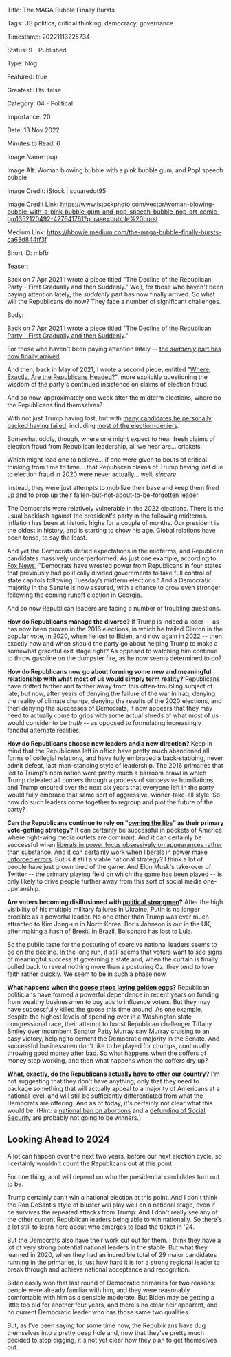 Title:  The MAGA Bubble Finally Bursts

Tags:   US politics, critical thinking, democracy, governance

Timestamp: 20221113225734

Status: 9 - Published

Type:   blog

Featured: true

Greatest Hits: false

Category: 04 - Political

Importance: 20

Date:   13 Nov 2022

Minutes to Read: 6

Image Name: pop

Image Alt: Woman blowing bubble with a pink bubble gum, and Pop! speech bubble

Image Credit: iStock | squaredot95

Image Credit Link: https://www.istockphoto.com/vector/woman-blowing-bubble-with-a-pink-bubble-gum-and-pop-speech-bubble-pop-art-comic-gm1352120492-427641761?phrase=bubble%20burst

Medium Link: https://hbowie.medium.com/the-maga-bubble-finally-bursts-ca63d844ff3f

Short ID: mbfb

Teaser:

Back on 7 Apr 2021 I wrote a piece titled "The Decline of the Republican Party - First Gradually and then Suddenly." Well, for those who haven't been paying attention lately, the *suddenly* part has now finally arrived. So what will the Republicans do now? They face a number of significant challenges. 

Body:

Back on 7 Apr 2021 I wrote a piece titled "[The Decline of the Republican Party - First Gradually and then Suddenly][decline]."

For those who haven't been paying attention lately -- [the *suddenly* part has now finally arrived](https://www.nytimes.com/live/2022/11/13/us/election-results-news). 

And then, back in May of 2021, I wrote a second piece, entitled "[Where, Exactly, Are the Republicans Headed?][where]", more explicitly questioning the wisdom of the party's continued insistence on claims of election fraud. 

And so now, approximately one week after the midterm elections, where do the Republicans find themselves?

With not just Trump having lost, but with [many candidates he personally backed having failed](https://www.reuters.com/world/us/trump-backed-us-senate-candidates-leave-chamber-control-up-grabs-2022-11-10/), including [most of the election-deniers](https://www.nytimes.com/2022/11/12/us/politics/jim-marchant-nevada.html). 

Somewhat oddly, though, where one might expect to hear fresh claims of election fraud from Republican leadership, all we hear are... crickets. 

Which might lead one to believe... if one were given to bouts of critical thinking from time to time... that Republican claims of Trump having lost due to election fraud in 2020 were never actually... well, *sincere*. 

Instead, they were just attempts to mobilize their base and keep them fired up and to prop up their fallen-but-not-about-to-be-forgotten leader. 

The Democrats were relatively vulnerable in the 2022 elections. There is the usual backlash against the president's party in the following midterms. Inflation has been at historic highs for a couple of months. Our president is the oldest in history, and is starting to show his age. Global relations have been tense, to say the least. 
	
And yet the Democrats defied expectations in the midterms, and Republican candidates massively underperformed. As just one example, according to [Fox News](https://www.foxnews.com/politics/midterm-election-trifectas-democrats-won-full-government-control-these-states), "Democrats have wrested power from Republicans in four states that previously had politically divided governments to take full control of state capitols following Tuesday’s midterm elections." And a Democratic majority in the Senate is now assured, with a chance to grow even stronger following the coming runoff election in Georgia. 

And so now Republican leaders are facing a number of troubling questions.

**How do Republicans manage the divorce?** If Trump is indeed a loser -- as has now been proven in the 2016 elections, in which he trailed Clinton in the popular vote, in 2020, when he lost to Biden, and now again in 2022 -- then exactly how and when should the party go about helping Trump to make a somewhat graceful exit stage right? As opposed to watching him continue to throw gasoline on the dumpster fire, as he now seems determined to do? 

**How do Republicans now go about forming some new and meaningful relationship with what most of us would simply term reality?** Republicans have drifted farther and farther away from this often-troubling subject of late, but now, after years of denying the failure of the war in Iraq, denying the reality of climate change, denying the results of the 2020 elections, and then denying the successes of Democrats, it now appears that they may need to actually come to grips with some actual shreds of what most of us would consider to be *truth* -- as opposed to formulating increasingly fanciful alternate realities. 

**How do Republicans choose new leaders and a new direction?** Keep in mind that the Republicans left in office have pretty much abandoned all forms of collegial relations, and have fully embraced a back-stabbing, never admit defeat, last-man-standing style of leadership. The 2016 primaries that led to Trump's nomination were pretty much a barroom brawl in which Trump defeated all comers through a process of successive humiliations, and Trump ensured over the next six years that everyone left in the party would fully embrace that same sort of aggressive, winner-take-all style. So how do such leaders come together to regroup and plot the future of the party? 

**Can the Republicans continue to rely on "[owning the libs](https://www.politico.com/news/magazine/2021/03/21/owning-the-libs-history-trump-politics-pop-culture-477203)"  as their primary vote-getting strategy?** It can certainly be successful in pockets of America where right-wing media outlets are dominant. And it can certainly be successful when [liberals in power focus obsessively on appearances rather than substance](https://www.nytimes.com/2022/02/16/us/san-francisco-school-board-recall.html). And it can certainly work when [liberals in power make unforced errors](https://www.cnn.com/2022/10/25/politics/pramila-jayapal-ukraine-letter-democratic-backlash). But is it still a viable national strategy? I think a lot of people have just grown tired of the game. And Elon Musk's take-over of Twitter -- the primary playing field on which the game has been played -- is only likely to drive people further away from this sort of social media one-upmanship. 
	
**Are voters becoming disillusioned with [political strongmen](https://en.wikipedia.org/wiki/Political_strongman)?** After the high visibility of his multiple military failures in Ukraine, Putin is no longer credible as a powerful leader. No one other than Trump was ever much attracted to Kim Jong-un in North Korea. Boris Johnson is out in the UK, after making a hash of Brexit. In Brazil, Bolsonaro has lost to Lula. 

So the public taste for the posturing of coercive national leaders seems to be on the decline. In the long run, it still seems that voters want to see signs of meaningful success at governing a state and, when the curtain is finally pulled back to reveal nothing more than a posturing Oz, they tend to lose faith rather quickly. We seem to be in such a phase now. 
	
**What happens when the [goose stops laying golden eggs](https://en.wikipedia.org/wiki/The_Goose_that_Laid_the_Golden_Eggs)?** Republican politicians have formed a powerful dependence in recent years on funding from wealthy businessmen to buy ads to influence voters. But they may have successfully killed the goose this time around. As one example, despite the highest levels of spending ever in a Washington state congressional race, their attempt to boost Republican challenger Tiffany Smiley over incumbent Senator Patty Murray saw Murray cruising to an easy victory, helping to cement the Democratic majority in the Senate. And successful businessmen don't like to be played for chumps, continually throwing good money after bad. So what happens when the coffers of money stop working, and then what happens when the coffers dry up? 

**What, exactly, do the Republicans actually have to offer our country?** I'm not suggesting that they don't have anything, only that they need to package something that will actually appeal to a majority of Americans at a national level, and will still be sufficiently differentiated from what the Democrats are offering. And as of today, it's certainly not clear what this would be. (Hint: a [national ban on abortions](https://www.washingtonpost.com/politics/2022/09/13/abortion-graham-republicans-nationwide-ban/) and a [defunding of Social Security](https://www.politico.com/news/2022/09/22/republican-candidates-social-security-medicare-00058158) are probably not going to be winners.)

## Looking Ahead to 2024

A lot can happen over the next two years, before our next election cycle, so I certainly wouldn't count the Republicans out at this point. 

For one thing, a lot will depend on who the presidential candidates turn out to be. 

Trump certainly can't win a national election at this point. And I don't think the Ron DeSantis style of bluster will play well on a national stage, even if he survives the repeated attacks from Trump. And I don't really see any of the other current Republican leaders being able to win nationally. So there's a lot still to learn here about who emerges to lead the ticket in '24. 

But the Democrats also have their work cut out for them. I think they have a lot of very strong potential national leaders in the stable. But what they learned in 2020, when they had an incredible total of 29 major candidates running in the primaries, is just how hard it is for a strong regional leader to break through and achieve national acceptance and recognition. 

Biden easily won that last round of Democratic primaries for two reasons: people were already familiar with him, and they were reasonably comfortable with him as a sensible moderate. But Biden may be getting a little too old for another four years, and there's no clear heir apparent, and no current Democratic leader who has those same two qualities. 

But, as I've been saying for some time now, the Republicans have dug themselves into a pretty deep hole and, now that they've pretty much decided to stop digging, it's not yet clear how they plan to get themselves out.   

[decline]: https://practopian.org/blog/hbowie/the-decline-of-the-republican-party-first-gradually-and-then-suddenly.html

[where]: https://practopian.org/blog/hbowie/where-exactly-are-the-republicans-headed.html
